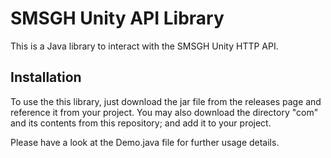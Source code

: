SMSGH Unity API Library
=======================

This is a Java library to interact with the SMSGH Unity HTTP API.

Installation
------------

<p>To use the this library, just download the jar file from the releases page and reference it from your project. You may also download the directory "com" and its contents from this repository; and add it to your project.</p>

<p>Please have a look at the Demo.java file for further usage details.</p>
